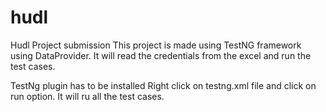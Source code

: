 # hudl
Hudl Project submission
This project is made using TestNG framework using DataProvider.
It will read the credentials from the excel and run the test cases.


TestNg plugin has to be installed
Right click on testng.xml file and click on run option. It will ru all the test cases.
